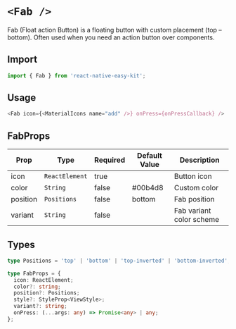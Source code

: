 # `<Fab />`

Fab (Float action Button) is a floating button with custom placement (top – bottom). Often used when you need an action button over components.

## Import

```ts
import { Fab } from 'react-native-easy-kit';
```

## Usage

```ts
<Fab icon={<MaterialIcons name="add" />} onPress={onPressCallback} />
```

## FabProps

| Prop     | Type           | Required | Default Value | Description              |
| -------- | -------------- | -------- | ------------- | ------------------------ |
| icon     | `ReactElement` | true     |               | Button icon              |
| color    | `String`       | false    | #00b4d8       | Custom color             |
| position | `Positions`    | false    | bottom        | Fab position             |
| variant  | `String`       | false    |               | Fab variant color scheme |

## Types

```ts
type Positions = 'top' | 'bottom' | 'top-inverted' | 'bottom-inverted';
```

```ts
type FabProps = {
  icon: ReactElement;
  color?: string;
  position?: Positions;
  style?: StyleProp<ViewStyle>;
  variant?: string;
  onPress: (...args: any) => Promise<any> | any;
};
```
